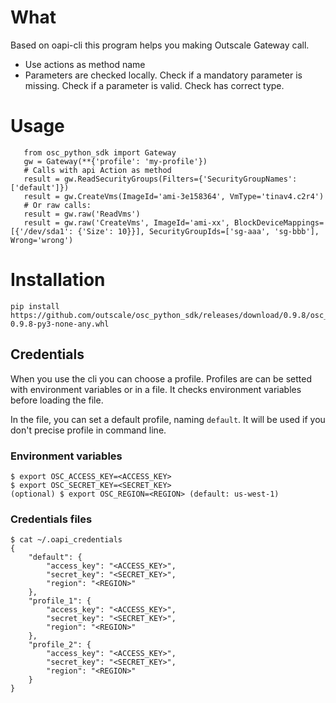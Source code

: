 # What
Based on oapi-cli this program helps you making Outscale Gateway call.
- Use actions as method name
- Parameters are checked locally. Check if a mandatory parameter is missing. Check if a parameter is valid. Check has correct type.


# Usage
       from osc_python_sdk import Gateway
       gw = Gateway(**{'profile': 'my-profile'})
       # Calls with api Action as method
       result = gw.ReadSecurityGroups(Filters={'SecurityGroupNames': ['default']})
       result = gw.CreateVms(ImageId='ami-3e158364', VmType='tinav4.c2r4')
       # Or raw calls:
       result = gw.raw('ReadVms')
       result = gw.raw('CreateVms', ImageId='ami-xx', BlockDeviceMappings=[{'/dev/sda1': {'Size': 10}}], SecurityGroupIds=['sg-aaa', 'sg-bbb'], Wrong='wrong')




# Installation
    pip install https://github.com/outscale/osc_python_sdk/releases/download/0.9.8/osc_python_sdk-0.9.8-py3-none-any.whl

## Credentials

When you use the cli you can choose a profile. Profiles are can be setted with environment variables or in a file.
It checks environment variables before loading the file.

In the file, you can set a default profile, naming `default`. It will be used if you don't precise profile in command line.

### Environment variables

    $ export OSC_ACCESS_KEY=<ACCESS_KEY>
    $ export OSC_SECRET_KEY=<SECRET_KEY>
    (optional) $ export OSC_REGION=<REGION> (default: us-west-1)

### Credentials files

    $ cat ~/.oapi_credentials
    {
        "default": {
            "access_key": "<ACCESS_KEY>",
            "secret_key": "<SECRET_KEY>",
            "region": "<REGION>"
        },
        "profile_1": {
            "access_key": "<ACCESS_KEY>",
            "secret_key": "<SECRET_KEY>",
            "region": "<REGION>"
        },
        "profile_2": {
            "access_key": "<ACCESS_KEY>",
            "secret_key": "<SECRET_KEY>",
            "region": "<REGION>"
        }
    }
